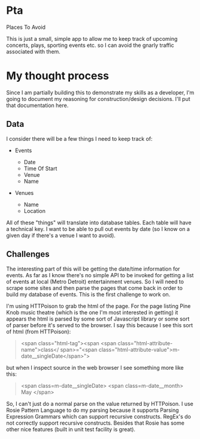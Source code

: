# Pta

Places To Avoid

This is just a small, simple app to allow me to keep track of upcoming concerts, plays, sporting events etc. so I can avoid the gnarly traffic associated with them.  

# My thought process

Since I am partially building this to demonstrate my skills as a developer, I'm going to document my reasoning for construction/design decisions.  I'll put that documentation here. 

## Data
I consider there will be a few things I need to keep track of:

- Events
  - Date
  - Time Of Start
  - Venue
  - Name
  
- Venues
  - Name
  - Location


All of these "things" will translate into database tables.  Each table will have a technical key. I want to be able to pull out events by date (so I know on a given day if there's a venue I want to avoid). 

## Challenges
The interesting part of this will be getting the date/time information for events. As far as I know there's no simple API to be invoked for getting a list of events at local (Metro Detroit) entertainment venues.  So I will need to scrape some sites and then parse the pages that come back in order to build my database of events.  This is the first challenge to work on.

I'm using HTTPoison to grab the html of the page.  For the page listing Pine Knob music theatre (which is the one I'm most interested in getting) it appears the html is parsed by some sort of Javascript library or some sort of parser before it's served to the browser.  I say this because I see this sort of html (from HTTPoison):

> &lt;span class="html-tag"&gt;&lt;span &lt;span class="html-attribute-name"&gt;class&lt;/
> span&gt;="&lt;span class="html-attribute-value"&gt;m-date__singleDate&lt;/span&gt;"&gt;

but when I inspect source in the web browser I see something more like this:
> &lt;span class=m-date__singleDate&gt;
>   &lt;span class=m-date__month&gt; May &lt;/span&gt;

So, I can't just do a normal parse on the value returned by HTTPoison. I use Rosie Pattern Language to do my parsing because it supports Parsing Expression Grammars which can support recursive constructs.  RegEx's do not correctly support recursive constructs.  Besides that Rosie has some other nice features (built in unit test facility is great).
